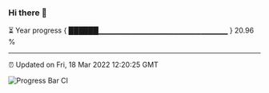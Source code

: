 ### Hi there 👋

⏳ Year progress { ██████▁▁▁▁▁▁▁▁▁▁▁▁▁▁▁▁▁▁▁▁▁▁▁▁ } 20.96 %

---

⏰ Updated on Fri, 18 Mar 2022 12:20:25 GMT

![Progress Bar CI](https://github.com/liununu/liununu/workflows/Progress%20Bar%20CI/badge.svg)
